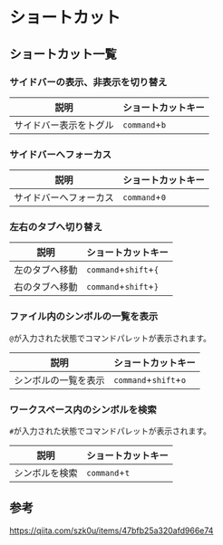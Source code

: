 # ショートカット
## ショートカット一覧
### サイドバーの表示、非表示を切り替え

| 説明                   | ショートカットキー |
| ---------------------- | ------------------ |
| サイドバー表示をトグル | `command`+`b`      |

### サイドバーへフォーカス

| 説明                   | ショートカットキー |
| ---------------------- | ------------------ |
| サイドバーへフォーカス | `command`+`0`      |

### 左右のタブへ切り替え

| 説明           | ショートカットキー    |
| -------------- | --------------------- |
| 左のタブへ移動 | `command`+`shift`+`{` |
| 右のタブへ移動 | `command`+`shift`+`}` |

### ファイル内のシンボルの一覧を表示
`@`が入力された状態でコマンドパレットが表示されます。

| 説明                 | ショートカットキー    |
| -------------------- | --------------------- |
| シンボルの一覧を表示 | `command`+`shift`+`o` |

### ワークスペース内のシンボルを検索
`#`が入力された状態でコマンドパレットが表示されます。

| 説明           | ショートカットキー |
| -------------- | ------------------ |
| シンボルを検索 | `command`+`t`      |


## 参考
https://qiita.com/szk0u/items/47bfb25a320afd966e74